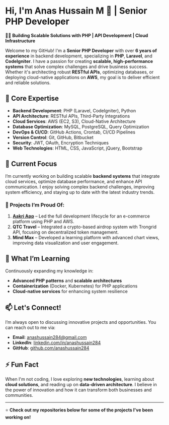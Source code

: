# Hi, I'm Anas Hussain M 👋 | Senior PHP Developer

👨‍💻 **Building Scalable Solutions with PHP | API Development | Cloud Infrastructure**

Welcome to my GitHub! I'm a **Senior PHP Developer** with over **6 years of experience** in backend development, specializing in **PHP**, **Laravel**, and **CodeIgniter**. I have a passion for creating **scalable, high-performance systems** that solve complex challenges and drive business success. Whether it's architecting robust **RESTful APIs**, optimizing databases, or deploying cloud-native applications on **AWS**, my goal is to deliver efficient and reliable solutions.

## 🔧 Core Expertise

- **Backend Development**: PHP (Laravel, CodeIgniter), Python
- **API Architecture**: RESTful APIs, Third-Party Integrations
- **Cloud Services**: AWS (EC2, S3), Cloud-Native Architecture
- **Database Optimization**: MySQL, PostgreSQL, Query Optimization
- **DevOps & CI/CD**: GitHub Actions, Crontab, CI/CD Pipelines
- **Version Control**: Git, GitHub, Bitbucket
- **Security**: JWT, OAuth, Encryption Techniques
- **Web Technologies**: HTML, CSS, JavaScript, jQuery, Bootstrap

## 🚀 Current Focus

I’m currently working on building scalable **backend systems** that integrate cloud services, optimize database performance, and enhance API communication. I enjoy solving complex backend challenges, improving system efficiency, and staying up to date with the latest industry trends.

### 🔭 Projects I’m Proud Of:
1. **[Aakri App](https://aakri.in/)** – Led the full development lifecycle for an e-commerce platform using PHP and AWS.
2. **QTC Travel** – Integrated a crypto-based airdrop system with Trongrid API, focusing on decentralized token management.
3. **Mind Max** – Developed a learning platform with advanced chart views, improving data visualization and user engagement.

## 🌱 What I’m Learning

Continuously expanding my knowledge in:
- **Advanced PHP patterns** and **scalable architectures**
- **Containerization** (Docker, Kubernetes) for PHP applications
- **Cloud-native services** for enhancing system resilience

## 📫 Let's Connect!

I’m always open to discussing innovative projects and opportunities. You can reach out to me via:

- **Email**: [anashussain284@gmail.com](mailto:anashussain284@gmail.com)
- **LinkedIn**: [linkedin.com/in/anashussain284](https://www.linkedin.com/in/anashussain284/)
- **GitHub**: [github.com/anashussain284](https://github.com/anashussain284)

## ⚡ Fun Fact

When I'm not coding, I love exploring **new technologies**, learning about **cloud solutions**, and reading up on **data-driven architecture**. I believe in the power of innovation and how it can transform both businesses and communities.

---

⭐️ **Check out my repositories below for some of the projects I've been working on!**  
